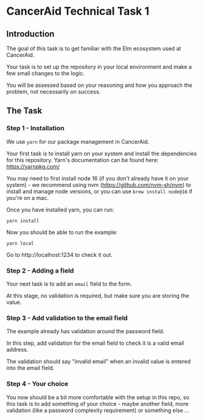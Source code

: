 # CancerAid Technical Task 1

## Introduction

The goal of this task is to get familiar with the Elm ecosystem used at CancerAid.

Your task is to set up the repository in your local environment and make a few small changes to the logic.

You will be assessed based on your reasoning and how you approach the problem, not necessarily on success.

## The Task 

### Step 1 - Installation

We use `yarn` for our package management in CancerAid.

Your first task is to install yarn on your system and install the dependencies for this repository. Yarn's documentation can be found here: https://yarnpkg.com/

You may need to first install node 16 (if you don't already have it on your system) - we recommend using nvm (https://github.com/nvm-sh/nvm) to install and manage node versions, or you can use `brew install node@16` if you're on a mac.

Once you have installed yarn, you can run:

`yarn install`

Now you should be able to run the example:

`yarn local`

Go to http://localhost:1234 to check it out.

### Step 2 - Adding a field

Your next task is to add an `email` field to the form.

At this stage, no validation is required, but make sure you are storing the value.

### Step 3 - Add validation to the email field

The example already has validation around the password field.

In this step, add validation for the email field to check it is a valid email address.

The validation should say "invalid email" when an invalid value is entered into the email field.

### Step 4 - Your choice

You now should be a bit more comfortable with the setup in this repo, so this task is to add something of your choice - maybe another field, more validation (like a password complexity requirement) or something else ...



